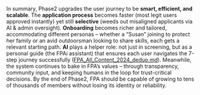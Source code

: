 In summary, Phase2 upgrades the user journey to be **smart, efficient, and scalable**. The **application process** becomes faster (most legit users approved instantly) yet still **selective** (weeds out misaligned applicants via AI & admin oversight). **Onboarding** becomes richer and tailored, accommodating different personas – whether a “Susan” joining to protect her family or an avid outdoorsman looking to share skills, each gets a relevant starting path. **AI** plays a helper role: not just in screening, but as a personal guide (the FPAi assistant) that ensures each user navigates the 7-step journey successfully ([FPA_All_Content_2024_dedup.md](file://xn--file-hjqcqt2gbaare3mtak2s6c%23:~:text=%20file%200:%20introduction%20to,mission,%20vision,%20values,%20community%20focus-dg956j/)). Meanwhile, the system continues to bake in FPA’s values – through transparency, community input, and keeping humans in the loop for trust-critical decisions. By the end of Phase2, FPA should be capable of growing to tens of thousands of members without losing its identity or reliability.